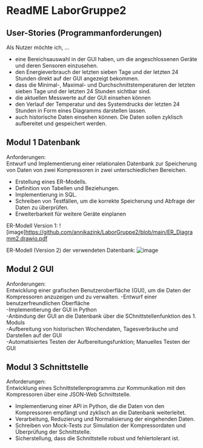 # ReadME LaborGruppe2

## User-Stories (Programmanforderungen)
Als Nutzer möchte ich, …<br>
- eine Bereichsauswahl in der GUI haben, um die angeschlossenen Geräte und deren Sensoren einzusehen.
- den Energieverbrauch der letzten sieben Tage und der letzten 24 Stunden direkt auf der GUI angezeigt bekommen.
- dass die Minimal-, Maximal- und Durchschnittstemperaturen der letzten sieben Tage und der letzten 24 Stunden sichtbar sind.
- die aktuellen Messwerte auf der GUI einsehen können
- den Verlauf der Temperatur und des Systemdrucks der letzten 24 Stunden in Form eines Diagramms darstellen lassen.
- auch historische Daten einsehen können. Die Daten sollen zyklisch aufbereitet und gespeichert werden.

## Modul 1 Datenbank
Anforderungen: <br>
Entwurf und Implementierung einer relationalen Datenbank zur Speicherung von Daten von zwei Kompressoren in
zwei unterschiedlichen Bereichen.
- Erstellung eines ER-Modells.
- Definition von Tabellen und Beziehungen.
- Implementierung in SQL.
- Schreiben von Testfällen, um die korrekte Speicherung und Abfrage der Daten zu überprüfen.
- Erweiterbarkeit für weitere Geräte einplanen
  
ER-Modell Version 1:
![image]https://github.com/annikazink/LaborGruppe2/blob/main/ER_Diagramm2.drawio.pdf

ER-Modell (Version 2) der verwendeten Datenbank:
![image](https://github.com/annikazink/LaborGruppe2/assets/146918028/e29cd336-864f-47c9-9820-9f6224623b1f)


## Modul 2 GUI
Anforderungen:<br>
Entwicklung einer grafischen Benutzeroberfläche (GUI), um die Daten der Kompressoren anzuzeigen und zu verwalten.
-Entwurf einer benutzerfreundlichen Oberfläche<br>
-Implementierung der GUI in Python<br>
-Anbindung der GUI an die Datenbank über die SChnittstellenfunktion des 1. Moduls<br>
-Aufbereitung von historischen Wochendaten, Tagesverbräuche und Darstellen auf der GUI<br>
-Automatisiertes Testen der Aufbereitungsfunktion; Manuelles Testen der GUI<br>

## Modul 3 Schnittstelle
Anforderungen:<br>
Entwicklung eines Schnittstellenprogramms zur Kommunikation mit den Kompressoren über eine JSON-Web Schnittstelle.
- Implementierung einer API in Python, die die Daten von den Kompressoren empfängt und zyklisch an die Datenbank weiterleitet.
- Verarbeitung, Reduzierung und Normalisierung der eingehenden Daten.
- Schreiben von Mock-Tests zur Simulation der Kompressordaten und Überprüfung der Schnittstelle.
- Sicherstellung, dass die Schnittstelle robust und fehlertolerant ist.
